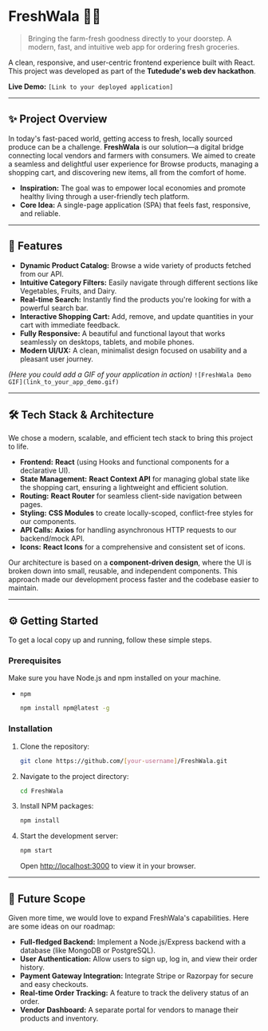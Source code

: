 # FreshWala 🥬🛒

> Bringing the farm-fresh goodness directly to your doorstep. A modern, fast, and intuitive web app for ordering fresh groceries.

A clean, responsive, and user-centric frontend experience built with React. This project was developed as part of the **Tutedude's web dev hackathon**.

**Live Demo:** `[Link to your deployed application]`

-----

## ✨ Project Overview

In today's fast-paced world, getting access to fresh, locally sourced produce can be a challenge. **FreshWala** is our solution—a digital bridge connecting local vendors and farmers with consumers. We aimed to create a seamless and delightful user experience for Browse products, managing a shopping cart, and discovering new items, all from the comfort of home.

  * **Inspiration:** The goal was to empower local economies and promote healthy living through a user-friendly tech platform.
  * **Core Idea:** A single-page application (SPA) that feels fast, responsive, and reliable.

-----

## 🚀 Features

  * **Dynamic Product Catalog:** Browse a wide variety of products fetched from our API.
  * **Intuitive Category Filters:** Easily navigate through different sections like Vegetables, Fruits, and Dairy.
  * **Real-time Search:** Instantly find the products you're looking for with a powerful search bar.
  * **Interactive Shopping Cart:** Add, remove, and update quantities in your cart with immediate feedback.
  * **Fully Responsive:** A beautiful and functional layout that works seamlessly on desktops, tablets, and mobile phones.
  * **Modern UI/UX:** A clean, minimalist design focused on usability and a pleasant user journey.

*(Here you could add a GIF of your application in action)*
`![FreshWala Demo GIF](link_to_your_app_demo.gif)`

-----

## 🛠️ Tech Stack & Architecture

We chose a modern, scalable, and efficient tech stack to bring this project to life.

  * **Frontend:** **React** (using Hooks and functional components for a declarative UI).
  * **State Management:** **React Context API** for managing global state like the shopping cart, ensuring a lightweight and efficient solution.
  * **Routing:** **React Router** for seamless client-side navigation between pages.
  * **Styling:** **CSS Modules** to create locally-scoped, conflict-free styles for our components.
  * **API Calls:** **Axios** for handling asynchronous HTTP requests to our backend/mock API.
  * **Icons:** **React Icons** for a comprehensive and consistent set of icons.

Our architecture is based on a **component-driven design**, where the UI is broken down into small, reusable, and independent components. This approach made our development process faster and the codebase easier to maintain.

-----

## ⚙️ Getting Started

To get a local copy up and running, follow these simple steps.

### Prerequisites

Make sure you have Node.js and npm installed on your machine.

  * `npm`
    ```sh
    npm install npm@latest -g
    ```

### Installation

1.  Clone the repository:
    ```sh
    git clone https://github.com/[your-username]/FreshWala.git
    ```
2.  Navigate to the project directory:
    ```sh
    cd FreshWala
    ```
3.  Install NPM packages:
    ```sh
    npm install
    ```
4.  Start the development server:
    ```sh
    npm start
    ```
    Open [http://localhost:3000](https://www.google.com/search?q=http://localhost:3000) to view it in your browser.

-----

## 🌱 Future Scope

Given more time, we would love to expand FreshWala's capabilities. Here are some ideas on our roadmap:

  * **Full-fledged Backend:** Implement a Node.js/Express backend with a database (like MongoDB or PostgreSQL).
  * **User Authentication:** Allow users to sign up, log in, and view their order history.
  * **Payment Gateway Integration:** Integrate Stripe or Razorpay for secure and easy checkouts.
  * **Real-time Order Tracking:** A feature to track the delivery status of an order.
  * **Vendor Dashboard:** A separate portal for vendors to manage their products and inventory.
